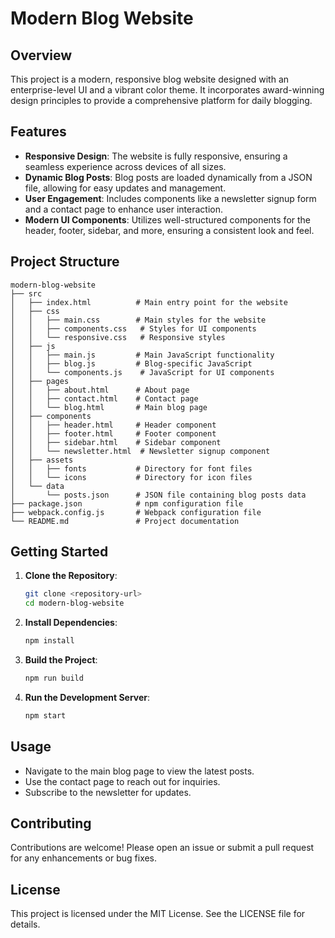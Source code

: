 # Modern Blog Website

## Overview
This project is a modern, responsive blog website designed with an enterprise-level UI and a vibrant color theme. It incorporates award-winning design principles to provide a comprehensive platform for daily blogging.

## Features
- **Responsive Design**: The website is fully responsive, ensuring a seamless experience across devices of all sizes.
- **Dynamic Blog Posts**: Blog posts are loaded dynamically from a JSON file, allowing for easy updates and management.
- **User Engagement**: Includes components like a newsletter signup form and a contact page to enhance user interaction.
- **Modern UI Components**: Utilizes well-structured components for the header, footer, sidebar, and more, ensuring a consistent look and feel.

## Project Structure
```
modern-blog-website
├── src
│   ├── index.html          # Main entry point for the website
│   ├── css
│   │   ├── main.css        # Main styles for the website
│   │   ├── components.css   # Styles for UI components
│   │   └── responsive.css   # Responsive styles
│   ├── js
│   │   ├── main.js         # Main JavaScript functionality
│   │   ├── blog.js         # Blog-specific JavaScript
│   │   └── components.js    # JavaScript for UI components
│   ├── pages
│   │   ├── about.html      # About page
│   │   ├── contact.html    # Contact page
│   │   └── blog.html       # Main blog page
│   ├── components
│   │   ├── header.html     # Header component
│   │   ├── footer.html     # Footer component
│   │   ├── sidebar.html    # Sidebar component
│   │   └── newsletter.html  # Newsletter signup component
│   ├── assets
│   │   ├── fonts           # Directory for font files
│   │   └── icons           # Directory for icon files
│   └── data
│       └── posts.json      # JSON file containing blog posts data
├── package.json            # npm configuration file
├── webpack.config.js       # Webpack configuration file
└── README.md               # Project documentation
```

## Getting Started
1. **Clone the Repository**:
   ```bash
   git clone <repository-url>
   cd modern-blog-website
   ```

2. **Install Dependencies**:
   ```bash
   npm install
   ```

3. **Build the Project**:
   ```bash
   npm run build
   ```

4. **Run the Development Server**:
   ```bash
   npm start
   ```

## Usage
- Navigate to the main blog page to view the latest posts.
- Use the contact page to reach out for inquiries.
- Subscribe to the newsletter for updates.

## Contributing
Contributions are welcome! Please open an issue or submit a pull request for any enhancements or bug fixes.

## License
This project is licensed under the MIT License. See the LICENSE file for details.